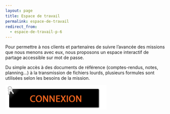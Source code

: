```yaml
---
layout: page
title: Espace de travail
permalink: espace-de-travail
redirect_from:
  - espace-de-travail-p-6
---
```


Pour permettre à nos clients et partenaires de suivre l’avancée des missions que nous menons avec eux, nous proposons un espace interactif de partage accessible sur mot de passe.

Du simple accès à des documents de référence (comptes-rendus, notes, planning…) à la transmission de fichiers lourds, plusieurs formules sont utilisées selon les besoins de la mission.

<a href="#">
  <img src="/assets/img/connexion.png" alt="Connexion">
</a>
